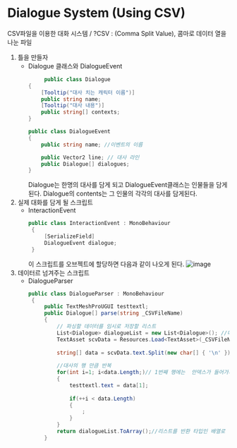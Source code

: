 # Dialogue System (Using CSV)
  CSV파일을 이용한 대화 시스템 / ?CSV : (Comma Split Value), 콤마로 데이터 열을 나눈 파일

1. 틀을 만들자
   * Dialogue 클래스와 DialogueEvent
      ``` c#
           public class Dialogue
      {
          [Tooltip("대사 치는 캐릭터 이름")]
          public string name;
          [Tooltip("대사 내용")]
          public string[] contexts;
      }
      
      public class DialogueEvent
      {
          public string name; //이벤트의 이름
      
          public Vector2 line; // 대사 라인
          public Dialogue[] dialogues;
      }
      ```
     Dialogue는 한명의 대사를 담게 되고 DialogueEvent클래스는 인물들을 담게된다.
     Dialogue의 contents는 그 인물의 각각의 대사를 담게된다. 
2. 실제 대화를 담게 될 스크립트
   * InteractionEvent
     ``` c#
     public class InteractionEvent : MonoBehaviour
      {
          [SerializeField]
          DialogueEvent dialogue;
      }
      ```
      이 스크립트를 오브젝트에 할당하면  다음과 같이 나오게 된다.
     ![image](https://github.com/iou-bohun/Unity_Study/assets/56661597/9dfb6fdc-5e48-4b64-bd9f-cdf1de9bcfaf)
3. 데이터르 넘겨주는 스크립트
   * DialogueParser
     ```c#
     public class DialogueParser : MonoBehaviour
      {
          public TextMeshProUGUI testtextl;
          public Dialogue[] parse(string _CSVFileName)
          {
              // 파싱할 데이터를 임시로 저장할 리스트 
              List<Dialogue> dialogueList = new List<Dialogue>(); //대사 리스트 생성 
              TextAsset scvData = Resources.Load<TextAsset>(_CSVFileName); //csv파일 저장
      
              string[] data = scvData.text.Split(new char[] { '\n' });//csv파일의 대사를 엔터를 기준으로(한 줄씩) 나눔
              
              //대사의 행 만큼 반복
              for(int i=1; i<data.Length;)// 1번째 행에는  안덱스가 들어가서 제외 ex) id, 이름, 대사
              {
                  testtextl.text = data[1];
      
                  if(++i < data.Length)
                  {
                      ;
                  }
              }
              return dialogueList.ToArray();//리스트를 반환 타입인 배열로 
          }
     
